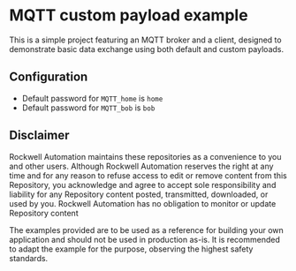 # MQTT custom payload example

This is a simple project featuring an MQTT broker and a client, designed to demonstrate basic data exchange using both default and custom payloads.

## Configuration

- Default password for `MQTT_home` is `home`
- Default password for `MQTT_bob` is `bob`

## Disclaimer

Rockwell Automation maintains these repositories as a convenience to you and other users. Although Rockwell Automation reserves the right at any time and for any reason to refuse access to edit or remove content from this Repository, you acknowledge and agree to accept sole responsibility and liability for any Repository content posted, transmitted, downloaded, or used by you. Rockwell Automation has no obligation to monitor or update Repository content

The examples provided are to be used as a reference for building your own application and should not be used in production as-is. It is recommended to adapt the example for the purpose, observing the highest safety standards.
